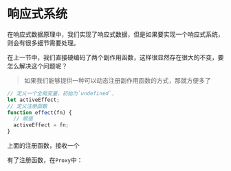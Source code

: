 # 响应式系统

在响应式数据原理中，我们实现了响应式数据，但是如果要实现一个响应式系统，则会有很多细节需要处理。

在上一节中，我们直接硬编码了两个副作用函数，这样很显然存在很大的不变，要怎么解决这个问题呢？

> 如果我们能够提供一种可以动态注册副作用函数的方式，那就方便多了

```javascript
// 定义一个全局变量，初始为`undefined`，
let activeEffect;
// 定义注册函数
function effect(fn) {
  // 赋值
  activeEffect = fn;
}
```

上面的注册函数，接收一个

有了注册函数，在`Proxy`中：
